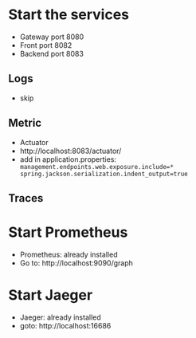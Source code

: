 # Start the services
* Gateway port 8080
* Front port 8082
* Backend port 8083

## Logs
* skip

## Metric
* Actuator
* http://localhost:8083/actuator/
* add in application.properties: ``` management.endpoints.web.exposure.include=*
spring.jackson.serialization.indent_output=true```

## Traces

# Start Prometheus
* Prometheus: already installed
* Go to: http://localhost:9090/graph

# Start Jaeger
* Jaeger: already installed
* goto: http://localhost:16686

